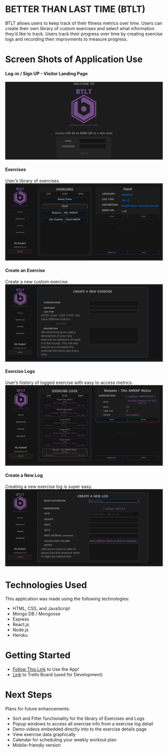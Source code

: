 # BETTER THAN LAST TIME (BTLT)
BTLT allows users to keep track of their fitness metrics over time.
Users can create their own library of custom exercises and select what information they’d like to track. Users track their progress over time by creating exercise logs and recording their improvments to measure progress.

# Screen Shots of Application Use

  #### Log-in / Sign UP - Visitor Landing Page
![landing](/screenshots/landing.png)


  #### Exercises
User’s library of exercises.
![exercises](/screenshots/exercises.png)


  #### Create an Exercise
Create a new custom exercise.
![createExercise](/screenshots/createExercise.png)


  #### Exercise Logs
User’s history of logged exercise with easy to access metrics. 
![exerciseLog](/screenshots/exerciseLog.png)


  #### Create a New Log
Creating a new exercise log is super easy. 
![createExerciseLog](/screenshots/createExerciseLog.png)


# Technologies Used
This application was made using the following technologies:
- HTML, CSS, and JavaScript
- Mongo DB / Mongoose
- Express
- React.js
- Node.js
- Heroku


# Getting Started
- [Follow This Link](https://btlt-mern-app.herokuapp.com/) to Use the App!
- [Link](https://trello.com/b/OhuulGZp/ga-unit-4-project) to Trello Board (used for Development)


# Next Steps
Plans for future enhancements:
- Sort and Filter functionality for the library of Exercises and Logs
- Popup windows to access all exercise info from a exercise log detail
- Demo videos embedded directly into to the exercise details page
- View exercise data graphically
- Calendar for scheduling your weekly workout plan
- Mobile-friendly version


